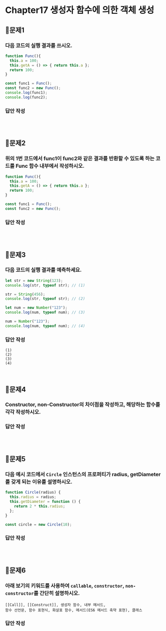 # Chapter17 생성자 함수에 의한 객체 생성
## 📌문제1
### 다음 코드의 실행 결과를 쓰시오.
```js
function Func(){
  this.a = 100;
  this.getA = () => { return this.a };
  return 100;
}

const func1 = Func();
const func2 = new Func();
console.log(func1);
console.log(func2);
```
### 답안 작성
```
```

<br>

## 📌문제2
### 위의 1번 코드에서 func1이 func2와 같은 결과를 반환할 수 있도록 하는 코드를 Func 함수 내부에서 작성하시오.
```js
function Func(){
  this.a = 100;
  this.getA = () => { return this.a };
  return 100;
}

const func1 = Func();
const func2 = new Func();
```
### 답안 작성
```
```

<br>

## 📌문제3
### 다음 코드의 실행 결과를 예측하세요.
```js
let str = new String(123);
console.log(str, typeof str); // (1)

str = String(456);
console.log(str, typeof str); // (2)

let num = new Number("123");
console.log(num, typeof num); // (3)

num = Number("123");
console.log(num, typeof num); // (4)
```
### 답안 작성
```
(1) 
(2) 
(3) 
(4)
```

<br>

## 📌문제4
### Constructor, non-Constructor의 차이점을 작성하고, 해당하는 함수를 각각 작성하시오.
### 답안 작성
```
```

<br>

## 📌문제5
### 다음 예시 코드에서 `Circle` 인스턴스의 프로퍼티가 radius, getDiameter를 갖게 되는 이유를 설명하시오.
```js
function Circle(radius) {
  this.radius = radius;
  this.getDiameter = function () {
    return 2 * this.radius;
  };
}

const circle = new Circle(10);
```
### 답안 작성
```
```

<br>

## 📌문제6
### 아래 보기의 키워드를 사용하여 `callable`, `constructor`, `non-constructor`를 간단히 설명하시오.
```
[[Call]], [[Construct]], 생성자 함수, 내부 메서드,
함수 선언문, 함수 표현식, 화살표 함수, 메서드(ES6 메서드 축약 표현), 클래스
```
### 답안 작성
```
```

